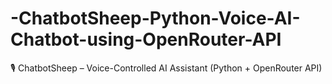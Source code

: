 # -ChatbotSheep-Python-Voice-AI-Chatbot-using-OpenRouter-API
🎙️ ChatbotSheep – Voice-Controlled AI Assistant (Python + OpenRouter API)
